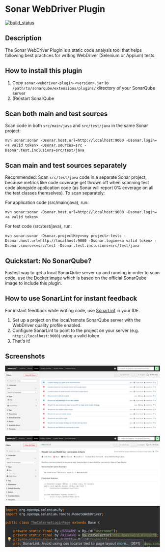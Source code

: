 # Sonar WebDriver Plugin

[![build_status](https://travis-ci.org/kwoding/sonar-webdriver-plugin.svg?branch=master)](https://travis-ci.org/kwoding/sonar-webdriver-plugin)

## Description
The Sonar WebDriver Plugin is a static code analysis tool that helps following best practices for writing WebDriver (Selenium or Appium) tests.

## How to install this plugin
1. Copy `sonar-webdriver-plugin-<version>.jar` to `/path/to/sonarqube/extensions/plugins/` directory of your SonarQube server
2. (Re)start SonarQube

## Scan both main and test sources
Scan code in both `src/main/java` and `src/test/java` in the same Sonar project:
```
mvn sonar:sonar -Dsonar.host.url=http://localhost:9000 -Dsonar.login=<a valid token> -Dsonar.sources=src -Dsonar.test.inclusions=src/test/java
```
## Scan main and test sources separately
Recommended: Scan `src/test/java` code in a separate Sonar project, because metrics like code coverage get thrown off when scanning test code alongside application code (as Sonar will report 0% coverage on all the test classes themselves). To scan separately:

For application code (src/main/java), run:
```
mvn sonar:sonar -Dsonar.host.url=http://localhost:9000 -Dsonar.login=<a valid token>
```

For test code (src/test/java), run:
```
mvn sonar:sonar -Dsonar.projectKey=<my project>-tests -Dsonar.host.url=http://localhost:9000 -Dsonar.login=<a valid token> -Dsonar.sources=src/test -Dsonar.test.inclusions=src/test/java
```
## Quickstart: No SonarQube?
Fastest way to get a local SonarQube server up and running in order to scan code, use the [Docker image](https://hub.docker.com/r/kwoding/sonarqube-webdriver/) which is based on the official SonarQube image to include this plugin.

## How to use SonarLint for instant feedback
For instant feedback while writing code, use [SonarLint](https://www.sonarlint.org/) in your IDE.

1. Set up a project on the local/remote SonarQube server with the WebDriver quality profile enabled.
2. Configure SonarLint to point to the project on your server (e.g. `http://localhost:9000`) using a valid token.
3. That's it!

## Screenshots

![SonarQube rule overview](./doc/img/sonarqube-rule-overview.png)

![SonarQube rule detail](./doc/img/sonarqube-rule-detail.png)

![SonarLint example](./doc/img/sonarlint-example.png)
